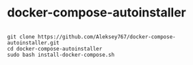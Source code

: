 # docker-compose-autoinstaller

```

git clone https://github.com/Aleksey767/docker-compose-autoinstaller.git
cd docker-compose-autoinstaller
sudo bash install-docker-compose.sh

```
